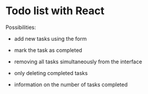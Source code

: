 # Todo list with React
Possibilities:

- add new tasks using the form

- mark the task as completed

- removing all tasks simultaneously from the interface

- only deleting completed tasks

- information on the number of tasks completed 


